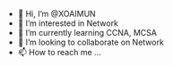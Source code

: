 - 👋 Hi, I’m @XOAIMUN
- 👀 I’m interested in Network
- 🌱 I’m currently learning CCNA, MCSA
- 💞️ I’m looking to collaborate on Network
- 📫 How to reach me ...

<!---
XOAIMUN/XOAIMUN is a ✨ special ✨ repository because its `README.md` (this file) appears on your GitHub profile.
You can click the Preview link to take a look at your changes.
--->
